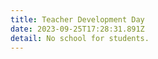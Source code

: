 ```yaml
---
title: Teacher Development Day
date: 2023-09-25T17:28:31.891Z
detail: No school for students.
---
```

